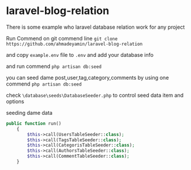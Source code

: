 # laravel-blog-relation

There is some example who laravel database relation work for any project 


Run Commend on git commend line ``git clone https://github.com/ahmadeyamin/laravel-blog-relation``



and copy ```example.env``` file to ```.env``` and add your database info 


and run commend ```php artisan db:seed```


you can seed dame post,user,tag,category,comments by using one commend ```php artisan db:seed```


check ```\database\seeds\DatabaseSeeder.php``` to control seed data item and options


seeding dame data 

```php
public function run()
    {
        $this->call(UsersTableSeeder::class);
        $this->call(TagsTableSeeder::class);
        $this->call(CategorisTableSeeder::class);
        $this->call(AuthorsTableSeeder::class);
        $this->call(CommentTableSeeder::class);
    }
```
